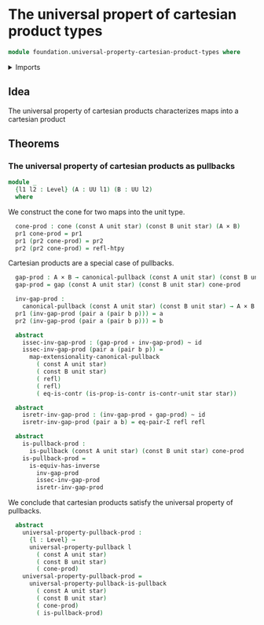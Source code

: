 # The universal propert of cartesian product types

```agda
module foundation.universal-property-cartesian-product-types where
```

<details><summary>Imports</summary>

```agda
open import foundation.unit-type

open import foundation-core.cartesian-product-types
open import foundation-core.cones-over-cospans
open import foundation-core.constant-maps
open import foundation-core.contractible-types
open import foundation-core.dependent-pair-types
open import foundation-core.equality-dependent-pair-types
open import foundation-core.equivalences
open import foundation-core.functions
open import foundation-core.homotopies
open import foundation-core.identity-types
open import foundation-core.pullbacks
open import foundation-core.universal-property-pullbacks
open import foundation-core.universe-levels
```

</details>

## Idea

The universal property of cartesian products characterizes maps into a cartesian
product

## Theorems

### The universal property of cartesian products as pullbacks

```agda
module _
  {l1 l2 : Level} (A : UU l1) (B : UU l2)
  where
```

We construct the cone for two maps into the unit type.

```agda
  cone-prod : cone (const A unit star) (const B unit star) (A × B)
  pr1 cone-prod = pr1
  pr1 (pr2 cone-prod) = pr2
  pr2 (pr2 cone-prod) = refl-htpy
```

Cartesian products are a special case of pullbacks.

```agda
  gap-prod : A × B → canonical-pullback (const A unit star) (const B unit star)
  gap-prod = gap (const A unit star) (const B unit star) cone-prod

  inv-gap-prod :
    canonical-pullback (const A unit star) (const B unit star) → A × B
  pr1 (inv-gap-prod (pair a (pair b p))) = a
  pr2 (inv-gap-prod (pair a (pair b p))) = b

  abstract
    issec-inv-gap-prod : (gap-prod ∘ inv-gap-prod) ~ id
    issec-inv-gap-prod (pair a (pair b p)) =
      map-extensionality-canonical-pullback
        ( const A unit star)
        ( const B unit star)
        ( refl)
        ( refl)
        ( eq-is-contr (is-prop-is-contr is-contr-unit star star))

  abstract
    isretr-inv-gap-prod : (inv-gap-prod ∘ gap-prod) ~ id
    isretr-inv-gap-prod (pair a b) = eq-pair-Σ refl refl

  abstract
    is-pullback-prod :
      is-pullback (const A unit star) (const B unit star) cone-prod
    is-pullback-prod =
      is-equiv-has-inverse
        inv-gap-prod
        issec-inv-gap-prod
        isretr-inv-gap-prod
```

We conclude that cartesian products satisfy the universal property of pullbacks.

```agda
  abstract
    universal-property-pullback-prod :
      {l : Level} →
      universal-property-pullback l
        ( const A unit star)
        ( const B unit star)
        ( cone-prod)
    universal-property-pullback-prod =
      universal-property-pullback-is-pullback
        ( const A unit star)
        ( const B unit star)
        ( cone-prod)
        ( is-pullback-prod)
```
